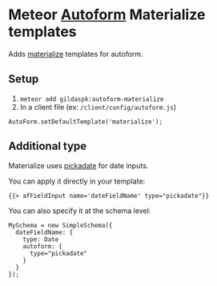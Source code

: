 Meteor [Autoform](https://github.com/aldeed/meteor-autoform) Materialize templates
======================

Adds [materialize](http://materializecss.com/) templates for autoform.

## Setup ##

1. ```meteor add gildaspk:autoform-materialize```
2. In a client file (ex: `/client/config/autoform.js`)
  ```
  AutoForm.setDefaultTemplate('materialize');
  ```

## Additional type ##

Materialize uses [pickadate](amsul.ca/pickadate.js/date) for date inputs.

You can apply it directly in your template:
```
{{> afFieldInput name='dateFieldName' type="pickadate"}}
```

You can also specify it at the schema level:
```
MySchema = new SimpleSchema({
  dateFieldName: {
    type: Date
    autoform: {
      type="pickadate"
    }
  }
});

```
